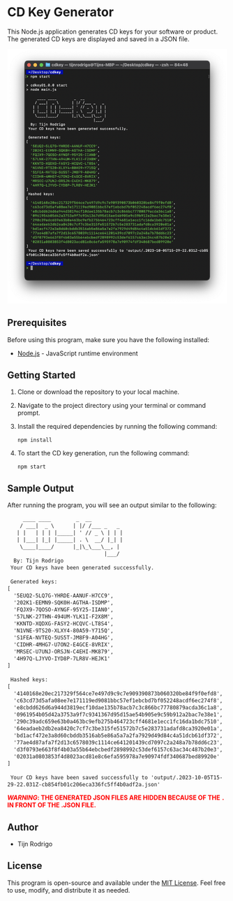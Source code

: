 # CD Key Generator

This Node.js application generates CD keys for your software or product. The generated CD keys are displayed and saved in a JSON file.

<img src="img/Screenshot 2023-10-05 at 17.29.25.png" draggable="false">

## Prerequisites

Before using this program, make sure you have the following installed:

- [Node.js](https://nodejs.org/) - JavaScript runtime environment

## Getting Started

1. Clone or download the repository to your local machine.

2. Navigate to the project directory using your terminal or command prompt.

3. Install the required dependencies by running the following command:

   ```shell
   npm install
   ```

4. To start the CD key generation, run the following command:

   ```shell
   npm start
   ```

## Sample Output

After running the program, you will see an output similar to the following:

```
     ____ ____        _  __
    / ___|  _ \      | |/ /___ _   _
   | |   | | | |_____| ' // _ \ | | |
   | |___| |_| |_____| . \  __/ |_| |
    \____|____/      |_|\_\___\__, |
                               |___/
  By: Tijn Rodrigo
 Your CD keys have been generated successfully.

 Generated keys:
[
  '5EUQ2-5LQ7G-YHRDE-AANUF-H7CC9',
  '202K1-EEMN9-SQK0H-AGTHA-ISDMP',
  'FQJX9-7QOSO-AYNGF-95Y25-IIAN0',
  '57LNK-27THN-494UM-YLK1I-F2X8M',
  'KKNTD-XQDXG-FASY2-HCQVC-LT8S4',
  'N1VNE-9TS20-XLXY4-80A59-Y715Q',
  'S1FEA-NVTEQ-5US5T-JM8F9-A04HG',
  'CIDHR-4MHG7-U7ON2-E4GCE-8VRIX',
  'MRSEC-U7UNJ-ORSJN-C4EHI-MK879',
  '4H97Q-LJYVO-IYD8P-7LR8V-HEJK1'
]

 Hashed keys:
[
  '4140168e20ec217329f564ce7e497d9c9c7e909390873b060320be84f9f0efd8',
  'c63cd73d5afa08ee7e171119ed9081bbc57ef1ebcbd7bf052248acdf6ec274f8',
  'e8cbdd626d6a944d3819ecf10dae135b78acb7c3c866bc77780879acda36c1a8',
  '0961954b05d42a3753a9f7c9341367d95d15ae54b905e9c59b912a2bac7e38e1',
  '290c39adc659e63b0a463bc9efb275b464723cff4681e1ecc1fc16da1bdc7510',
  '64eadaeb2db2ea8420c7cf7c3be315fe51572b7c5e283731adafd8ca3920e01a',
  'bd1acf472e3a8d60cbddb3516ab5e86a5a7a2fa7929d49d84c4a51dcb61df372',
  '77ae4d87afa7f2d13c6578039c1114ce641201439cd7097c2a248a7b78dd6c23',
  'd3f0793e663f8f4b03a55b64ebcbedf2898992c53def6157c63ac34c487b20e3',
  '02031a0803853f4d8023acd81e8c6efa595978a7e90974fdf340687bed89920e'
]

 Your CD keys have been saved successfully to 'output/.2023-10-05T15-29-22.031Z-cb854fb01c206eca336fc5ff4b0adf2a.json'
```

<b style="color:red;">*WARNING*: THE GENERATED JSON FILES ARE HIDDEN BECAUSE OF THE `.` IN FRONT OF THE .JSON FILE.</b>

## Author

- Tijn Rodrigo

## License

This program is open-source and available under the [MIT License](LICENSE). Feel free to use, modify, and distribute it as needed.